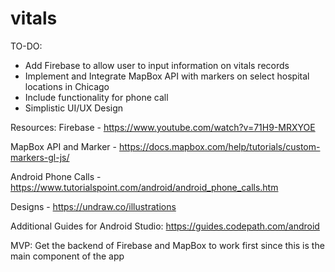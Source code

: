 # vitals

TO-DO:
* Add Firebase to allow user to input information on vitals records
* Implement and Integrate MapBox API with markers on select hospital locations in Chicago
* Include functionality for phone call
* Simplistic UI/UX Design

Resources:
Firebase - https://www.youtube.com/watch?v=71H9-MRXYOE

MapBox API and Marker - https://docs.mapbox.com/help/tutorials/custom-markers-gl-js/

Android Phone Calls - https://www.tutorialspoint.com/android/android_phone_calls.htm

Designs - https://undraw.co/illustrations

Additional Guides for Android Studio: https://guides.codepath.com/android

MVP: Get the backend of Firebase and MapBox to work first since this is the main component of the app
